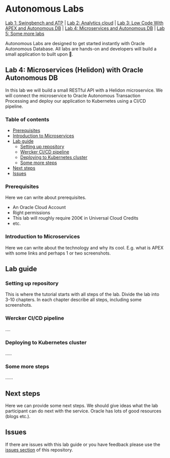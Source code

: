 # Autonomous Labs
[Lab 1: Swingbench and ATP](www.example.com) | [Lab 2: Analytics cloud](www.example.com) | [Lab 3: Low Code With APEX and Autonomous DB](www.example.com) | [Lab 4: Microservices and Autonomous DB](www.example.com) | [Lab 5: Some more labs](www.example.com)

Autonomous Labs are designed to get started instantly with Oracle Autonomous Database. All labs are hands-on and developers will build a small application to built upon 🚀.

## Lab 4: Microservices (Helidon) with Oracle Autonomous DB

In this lab we will build a small RESTful API with a Helidon microservice. We will connect the microservice to Oracle Autonomous Transaction Processing and deploy our application to Kubernetes using a CI/CD pipeline.

### Table of contents

* [Prerequisites](#prerequisites)
* [Introduction to Microservices](#introduction-to-microservices)
* [Lab guide](#lab-guide)
   * [Setting up repository](#setting-up-repository)
   * [Wercker CI/CD pipeline](#wercker-ci/cd-pipeline)
   * [Deploying to Kubernetes cluster](#deploying-to-kubernetes-cluster)
   * [Some more steps](#some-more-steps)
* [Next steps](#next-steps)
* [Issues](#issues)


### Prerequisites

Here we can write about prerequisites.

- An Oracle Cloud Account
- Right permissions
- This lab will roughly require 200€ in Universal Cloud Credits
- etc.

### Introduction to Microservices

Here we can write about the technology and why its cool. E.g. what is APEX with some links and perhaps 1 or two screenshots.

## Lab guide

### Setting up repository

This is where the tutorial starts with all steps of the lab. Divide the lab into 3-10 chapters. In each chapter describe all steps, including some screenshots.

### Wercker CI/CD pipeline

....

### Deploying to Kubernetes cluster

.....

### Some more steps

......

## Next steps

Here we can provide some next steps. We should give ideas what the lab participant can do next with the service. Oracle has lots of good resources (blogs etc.). 

## Issues

If there are issues with this lab guide or you have feedback please use the [issues section](https://github.com/m1nka/autonomous-labs-template/issues) of this repository.




